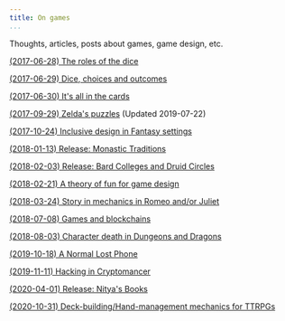 ```yaml
---
title: On games
...
```



Thoughts, articles, posts about games, game design, etc.


[(2017-06-28) The roles of the dice](/games/dice-mda.html)

[(2017-06-29) Dice, choices and outcomes](/games/dice-choice.html)

[(2017-06-30) It's all in the cards](/games/rpg-in-cards.html)

[(2017-09-29) Zelda's puzzles](/games/zelda-s-puzzles.html) (Updated 2019-07-22)

[(2017-10-24) Inclusive design in Fantasy settings](/games/inclusive-design-in-fantasy-settings.html)

[(2018-01-13) Release: Monastic Traditions](/games/monastic-traditions.html)

[(2018-02-03) Release: Bard Colleges and Druid Circles](/games/bard-colleges-and-druid-circles.html)

[(2018-02-21) A theory of fun for game design](/games/a-theory-of-fun-for-game-design.html)

[(2018-03-24) Story in mechanics in Romeo and/or Juliet](/games/story-in-mechanics-in-romeo-and-or-juliet.html)

[(2018-07-08) Games and blockchains](/games/games-and-blockchains.html)

[(2018-08-03) Character death in Dungeons and Dragons](/games/character-death-in-dnd.html)

[(2019-10-18) A Normal Lost Phone](/games/a-normal-lost-phone.html)

[(2019-11-11) Hacking in Cryptomancer](/games/hacking-in-cryptomancer.html)

[(2020-04-01) Release: Nitya's Books](/games/nitya-s-books.html)

[(2020-10-31) Deck-building/Hand-management mechanics for TTRPGs](/games/deckbuilding-ttrpg.html)
